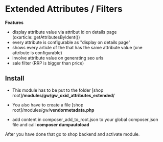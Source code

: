 # Extended Attributes / Filters

**Features**
- display attribute value via attribut id on details page (oxarticle::getAttributesByIdent())
- every attribute is configurable as "display on details page"
- shows every article of the that has the same attribute value (one attribute is configurable)
- involve attribute value on generating seo urls
- sale filter (RRP is bigger than price)

## Install
- This module has to be put to the folder
\[shop root\]**/modules/gw/gw_oxid_attributes_extended/**

- You also have to create a file
\[shop root\]/modules/gw/**vendormetadata.php**

- add content in composer_add_to_root.json to your global composer.json file and call **composer dumpautoload**

After you have done that go to shop backend and activate module.
